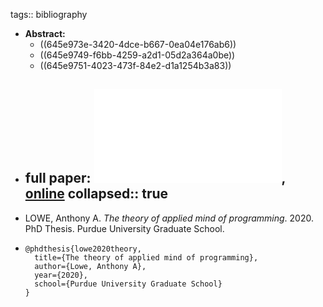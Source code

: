 tags:: bibliography

- **Abstract:**
	- ((645e973e-3420-4dce-b667-0ea04e176ab6))
	- ((645e9749-f6bb-4259-a2d1-05d2a364a0be))
	- ((645e9751-4023-473f-84e2-d1a1254b3a83))
- full paper: ![local copy](../assets/tamp-theory-of-applied-mind-programming_1683920592691_0.pdf), [online](https://hammer.purdue.edu/articles/thesis/The_Theory_of_Applied_Mind_of_Programming/12743717)
  collapsed:: true
	-
- LOWE, Anthony A. *The theory of applied mind of programming*. 2020. PhD Thesis. Purdue University Graduate School.
- ```
  @phdthesis{lowe2020theory,
    title={The theory of applied mind of programming},
    author={Lowe, Anthony A},
    year={2020},
    school={Purdue University Graduate School}
  }
  ```